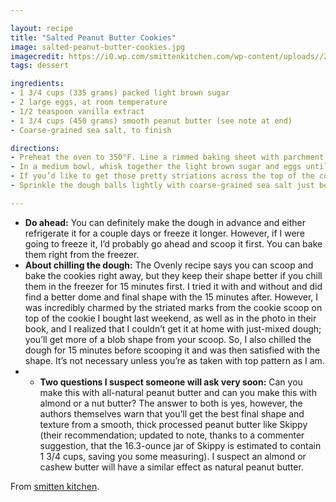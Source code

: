 ```yaml
---

layout: recipe
title: "Salted Peanut Butter Cookies"
image: salted-peanut-butter-cookies.jpg
imagecredit: https://i0.wp.com/smittenkitchen.com/wp-content/uploads//2015/10/salted-peanut-butter-cookies1.jpg?fit=750%2C500&ssl=1
tags: dessert

ingredients:
- 1 3/4 cups (335 grams) packed light brown sugar
- 2 large eggs, at room temperature
- 1/2 teaspoon vanilla extract
- 1 3/4 cups (450 grams) smooth peanut butter (see note at end)
- Coarse-grained sea salt, to finish

directions:
- Preheat the oven to 350°F. Line a rimmed baking sheet with parchment paper.
- In a medium bowl, whisk together the light brown sugar and eggs until smooth. Whisk in the vanilla extract, then the peanut butter until smooth and completely incorporated; you shouldn’t be able to see any ribbons of peanut butter. Ovenly says you know the dough is ready when it has the consistency of Play-Doh, but I can tell you as the mom of a Play-Doh fanatic that mine was thinner, softer.
- If you’d like to get those pretty striations across the top of the cookies, chill the dough by freezing it in its bowl for 15 minutes, stirring it once (so the edges don’t freeze first), before scooping it. If you’re not obsessed with these markings, you can scoop it right away. Scoop or spoon the dough into balls — Ovenly uses about a 1/4-cup scoop (probably \#16); I use a 1 2/3 tablespoons or \#40 scoop. Place on prepared pan. For the tallest final shape, place the tray in the freezer for 15 minutes before baking.
- Sprinkle the dough balls lightly with coarse-grained sea salt just before baking. Bake smaller cookies for 14 to 15 minutes and larger for 18 to 20. When finished, cookies should be golden at edges. They’ll need to set on the sheet for a minute or two before they can be lifted intact to a cooling sheet. Trust me, you should let these cool completely before eating so the different textures (crisp outside, soft inside) can set up.

---
```


- **Do ahead:** You can definitely make the dough in advance and either refrigerate it for a couple days or freeze it longer. However, if I were going to freeze it, I’d probably go ahead and scoop it first. You can bake them right from the freezer.
- **About chilling the dough:** The Ovenly recipe says you can scoop and bake the cookies right away, but they keep their shape better if you chill them in the freezer for 15 minutes first. I tried it with and without and did find a better dome and final shape with the 15 minutes after. However, I was incredibly charmed by the striated marks from the cookie scoop on top of the cookie I bought last weekend, as well as in the photo in their book, and I realized that I couldn’t get it at home with just-mixed dough; you’ll get more of a blob shape from your scoop. So, I also chilled the dough for 15 minutes before scooping it and was then satisfied with the shape. It’s not necessary unless you’re as taken with top pattern as I am.
- - **Two questions I suspect someone will ask very soon:** Can you make this with all-natural peanut butter and can you make this with almond or a nut butter? The answer to both is yes, however, the authors themselves warn that you’ll get the best final shape and texture from a smooth, thick processed peanut butter like Skippy (their recommendation; updated to note, thanks to a commenter suggestion, that the 16.3-ounce jar of Skippy is estimated to contain 1 3/4 cups, saving you some measuring). I suspect an almond or cashew butter will have a similar effect as natural peanut butter.

From [smitten kitchen](https://smittenkitchen.com/2015/10/salted-peanut-butter-cookies/).
